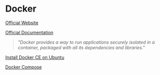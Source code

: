 # Docker

[Official Website](https://www.docker.com/)

[Official Documentation](https://docs.docker.com/)

> *"Docker provides a way to run applications securely isolated in a container, packaged with all its dependencies and libraries."*

[Install Docker CE on Ubuntu](https://docs.docker.com/install/linux/docker-ce/ubuntu/#install-from-a-package)

[Docker Compose](./docker-compose.md)